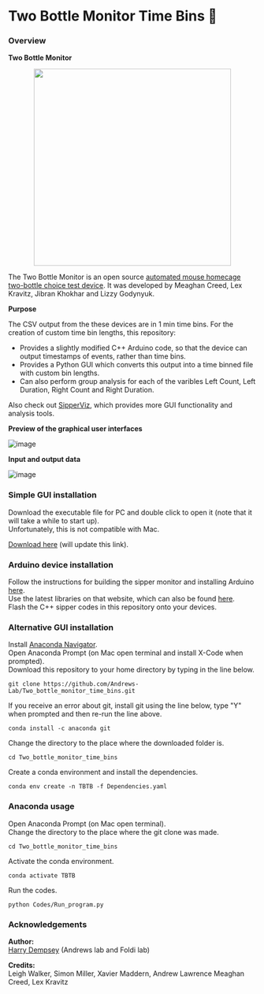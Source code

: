 # Two Bottle Monitor Time Bins 🐁

### Overview

__Two Bottle Monitor__

<p align="center">
<img src="https://github.com/H-Dempsey/Two_bottle_monitor_time_bins/assets/101311642/45877e65-1e08-4496-9733-2aff0cde704b" width="400">

The Two Bottle Monitor is an open source [automated mouse homecage two-bottle choice test device](https://hackaday.io/project/160388-automated-mouse-homecage-two-bottle-choice-test-v2).
It was developed by Meaghan Creed, Lex Kravitz, Jibran Khokhar and Lizzy Godynyuk.

__Purpose__

The CSV output from the these devices are in 1 min time bins. For the creation of custom time bin lengths, this repository:
* Provides a slightly modified C++ Arduino code, so that the device can output timestamps of events, rather than time bins.
* Provides a Python GUI which converts this output into a time binned file with custom bin lengths.
* Can also perform group analysis for each of the varibles Left Count, Left Duration, Right Count and Right Duration. <br>

Also check out [SipperViz](https://github.com/earnestt1234/SipperViz), which provides more GUI functionality and analysis tools.

__Preview of the graphical user interfaces__

![image](https://github.com/H-Dempsey/Two_bottle_monitor_time_bins/assets/101311642/176527ab-0f73-4fb9-b0ff-73142e51f726)

__Input and output data__

![image](https://github.com/H-Dempsey/Two_bottle_monitor_time_bins/assets/101311642/01e446b1-b4fa-42ba-94d0-f48c039bba02)
  
### Simple GUI installation

Download the executable file for PC and double click to open it (note that it will take a while to start up). <br>
Unfortunately, this is not compatible with Mac. <br>
  
[Download here](https://doi.org/10.6084/m9.figshare.23505447.v1) (will update this link).

### Arduino device installation
  
Follow the instructions for building the sipper monitor and installing Arduino [here](https://hackaday.io/project/160388-automated-mouse-homecage-two-bottle-choice-test-v2). <br>
Use the latest libraries on that website, which can also be found [here](https://cdn.hackaday.io/files/1603886862040192/SipperLibraries102420.zip). <br>
Flash the C++ sipper codes in this repository onto your devices.
  
### Alternative GUI installation

Install [Anaconda Navigator](https://www.anaconda.com/products/distribution). <br>
Open Anaconda Prompt (on Mac open terminal and install X-Code when prompted). <br>
Download this repository to your home directory by typing in the line below.
```
git clone https://github.com/Andrews-Lab/Two_bottle_monitor_time_bins.git
```
If you receive an error about git, install git using the line below, type "Y" when prompted and then re-run the line above.
```
conda install -c anaconda git
```
Change the directory to the place where the downloaded folder is. <br>
```
cd Two_bottle_monitor_time_bins
```

Create a conda environment and install the dependencies.
```
conda env create -n TBTB -f Dependencies.yaml
```

### Anaconda usage
Open Anaconda Prompt (on Mac open terminal). <br>
Change the directory to the place where the git clone was made.
```
cd Two_bottle_monitor_time_bins
```

Activate the conda environment.
```
conda activate TBTB
```

Run the codes.
```
python Codes/Run_program.py
```

### Acknowledgements

__Author:__ <br>
[Harry Dempsey](https://github.com/H-Dempsey) (Andrews lab and Foldi lab) <br>

__Credits:__ <br>
Leigh Walker, Simon Miller, Xavier Maddern, Andrew Lawrence Meaghan Creed, Lex Kravitz <br>
